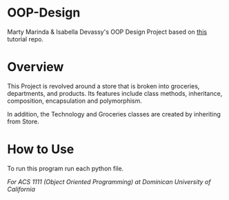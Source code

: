 # OOP-Design
Marty Marinda & Isabella Devassy's OOP Design Project based on [this](https://github.com/Tech-at-DU/ACS-1111-Object-Oriented-Programming/blob/master/Lessons/oop_design_challenge.md) tutorial repo.

# Overview
This Project is revolved around a store that is broken into groceries, departments, and products. Its features include class methods, inheritance, composition, encapsulation and polymorphism.

In addition, the Technology and Groceries classes are created by inheriting from Store.

# How to Use
To run this program run each python file.

*For ACS 1111 (Object Oriented Programming) at Dominican University of California*
